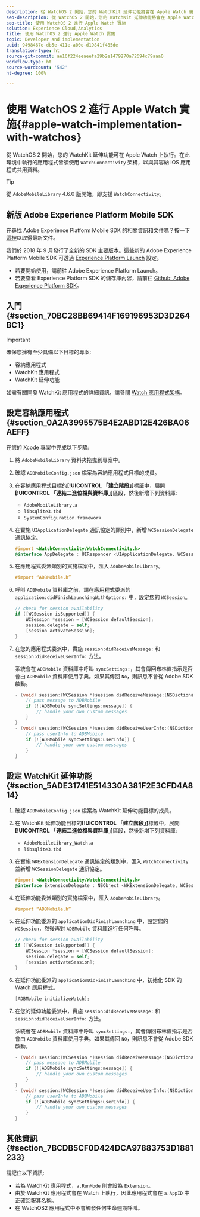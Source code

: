 ```yaml
---
description: 從 WatchOS 2 開始，您的 WatchKit 延伸功能將會在 Apple Watch 裝置上執行。在此環境中執行的應用程式皆須使用 WatchConnectivity 架構，以與其容納 iOS 應用程式共用資料。
seo-description: 從 WatchOS 2 開始，您的 WatchKit 延伸功能將會在 Apple Watch 裝置上執行。在此環境中執行的應用程式皆須使用 WatchConnectivity 架構，以與其容納 iOS 應用程式共用資料。
seo-title: 使用 WatchOS 2 進行 Apple Watch 實施
solution: Experience Cloud,Analytics
title: 使用 WatchOS 2 進行 Apple Watch 實施
topic: Developer and implementation
uuid: 9498467e-db5e-411e-a00e-d19841f485de
translation-type: ht
source-git-commit: ae16f224eeaeefa29b2e1479270a72694c79aaa0
workflow-type: ht
source-wordcount: '542'
ht-degree: 100%

---
```



# 使用 WatchOS 2 進行 Apple Watch 實施{#apple-watch-implementation-with-watchos}

從 WatchOS 2 開始，您的 WatchKit 延伸功能可在 Apple Watch 上執行。在此環境中執行的應用程式皆須使用 `WatchConnectivity` 架構，以與其容納 iOS 應用程式共用資料。

>[!TIP]
>
>從 `AdobeMobileLibrary` 4.6.0 版開始，即支援 `WatchConnectivity`。

## 新版 Adobe Experience Platform Mobile SDK

在尋找 Adobe Experience Platform Mobile SDK 的相關資訊和文件嗎？按一下[這裡](https://aep-sdks.gitbook.io/docs/)以取得最新文件。

我們於 2018 年 9 月發行了全新的 SDK 主要版本。這些新的 Adobe Experience Platform Mobile SDK 可透過 [Experience Platform Launch](https://www.adobe.com/tw/experience-platform/launch.html) 設定。

* 若要開始使用，請前往 Adobe Experience Platform Launch。
* 若要查看 Experience Platform SDK 的儲存庫內容，請前往 [Github: Adobe Experience Platform SDK](https://github.com/Adobe-Marketing-Cloud/acp-sdks)。

## 入門 {#section_70BC28BB69414F169196953D3D264BC1}

>[!IMPORTANT]
>
>確保您擁有至少具備以下目標的專案:
>
>* 容納應用程式
>* WatchKit 應用程式
>* WatchKit 延伸功能

>



如需有關開發 WatchKit 應用程式的詳細資訊，請參閱 [Watch 應用程式架構](https://developer.apple.com/library/ios/documentation/General/Conceptual/WatchKitProgrammingGuide/DesigningaWatchKitApp.html#//apple_ref/doc/uid/TP40014969-CH3-SW1)。

## 設定容納應用程式 {#section_0A2A3995575B4E2ABD12E426BA06AEFF}

在您的 Xcode 專案中完成以下步驟:

1. 將 `AdobeMobileLibrary` 資料夾拖曳到專案中。
1. 確認 `ADBMobileConfig.json` 檔案為容納應用程式目標的成員。
1. 在容納應用程式目標的&#x200B;**[!UICONTROL 「建立階段」]**&#x200B;標籤中，展開&#x200B;**[!UICONTROL 「連結二進位檔與資料庫」]**&#x200B;區段，然後新增下列資料庫:

   * `AdobeMobileLibrary.a`
   * `libsqlite3.tbd`
   * `SystemConfiguration.framework`

1. 在實施 `UIApplicationDelegate` 通訊協定的類別中，新增 `WCSessionDelegate` 通訊協定。

   ```objective-c
   #import <WatchConnectivity/WatchConnectivity.h> 
   @interface AppDelegate : UIResponder <UIApplicationDelegate, WCSessionDelegate>
   ```

1. 在應用程式委派類別的實施檔案中，匯入 `AdobeMobileLibrary`。

   ```objective-c
   #import “ADBMobile.h”
   ```

1. 呼叫 `ADBMobile` 資料庫之前，請在應用程式委派的 `application:didFinishLaunchingWithOptions:` 中，設定您的 `WCSession`。

   ```objective-c
   // check for session availability 
   if ([WCSession isSupported]) { 
       WCSession *session = [WCSession defaultSession]; 
       session.delegate = self; 
       [session activateSession]; 
   }
   ```

1. 在您的應用程式委派中，實施 `session:didReceiveMessage:` 和 `session:didReceiveUserInfo:` 方法。

   系統會在 `ADBMobile` 資料庫中呼叫 `syncSettings:`，其會傳回布林值指示是否會由 `ADBMobile` 資料庫使用字典。如果其傳回 `No`，則訊息不會從 Adobe SDK 啟動。

   ```objective-c
   - (void) session:(WCSession *)session didReceiveMessage:(NSDictionary<NSString *,id> *)message { 
       // pass message to ADBMobile 
       if (![ADBMobile syncSettings:message]) { 
           // handle your own custom messages 
       } 
   } 
   - (void) session:(WCSession *)session didReceiveUserInfo:(NSDictionary<NSString *,id> *)userInfo { 
       // pass userInfo to ADBMobile 
       if (![ADBMobile syncSettings:userInfo]) { 
           // handle your own custom messages 
       } 
   } 
   ```

## 設定 WatchKit 延伸功能 {#section_5ADE31741E514330A381F2E3CFD4A814}

1. 確認 `ADBMobileConfig.json` 檔案為 WatchKit 延伸功能目標的成員。
1. 在 WatchKit 延伸功能目標的&#x200B;**[!UICONTROL 「建立階段」]**&#x200B;標籤中，展開&#x200B;**[!UICONTROL 「連結二進位檔與資料庫」]**&#x200B;區段，然後新增下列資料庫:

   * `AdobeMobileLibrary_Watch.a`
   * `libsqlite3.tbd`

1. 在實施 `WKExtensionDelegate` 通訊協定的類別中，匯入 `WatchConnectivity` 並新增 `WCSessionDelegate` 通訊協定。

   ```objective-c
   #import <WatchConnectivity/WatchConnectivity.h> 
   @interface ExtensionDelegate : NSObject <WKExtensionDelegate, WCSessionDelegate>
   ```

1. 在延伸功能委派類別的實施檔案中，匯入 `AdobeMobileLibrary`。

   ```objective-c
   #import “ADBMobile.h”
   ```

1. 在延伸功能委派的 `applicationDidFinishLaunching` 中，設定您的 `WCSession`，然後再對 `ADBMobile` 資料庫進行任何呼叫。

   ```objective-c
   // check for session availability 
   if ([WCSession isSupported]) { 
       WCSession *session = [WCSession defaultSession]; 
       session.delegate = self; 
       [session activateSession]; 
   }
   ```

1. 在延伸功能委派的 `applicationDidFinishLaunching` 中，初始化 SDK 的 Watch 應用程式。

   ```objective-c
   [ADBMobile initializeWatch];
   ```

1. 在您的延伸功能委派中，實施 `session:didReceiveMessage:` 和 `session:didReceiveUserInfo:` 方法。

   系統會在 `ADBMobile` 資料庫中呼叫 `syncSettings:`，其會傳回布林值指示是否會由 `ADBMobile` 資料庫使用字典。如果其傳回 `NO`，則訊息不會從 Adobe SDK 啟動。

   ```objective-c
   - (void) session:(WCSession *)session didReceiveMessage:(NSDictionary<NSString *,id> *)message { 
       // pass message to ADBMobile 
       if (![ADBMobile syncSettings:message]) { 
           // handle your own custom messages 
       } 
   } 
   - (void) session:(WCSession *)session didReceiveUserInfo:(NSDictionary<NSString *,id> *)userInfo { 
       // pass userInfo to ADBMobile 
       if (![ADBMobile syncSettings:userInfo]) { 
           // handle your own custom messages 
       } 
   } 
   ```

## 其他資訊 {#section_7BCDB5CF0D424DCA97883753D1881233}

請記住以下資訊:

* 若為 WatchKit 應用程式，`a.RunMode` 則會設為 `Extension`。
* 由於 WatchKit 應用程式會在 Watch 上執行，因此應用程式會在 `a.AppID` 中正確回報其名稱。
* 在 WatchOS2 應用程式中不會觸發任何生命週期呼叫。


